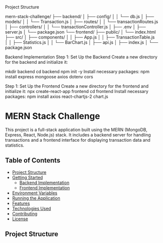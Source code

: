 Project Structure

mern-stack-challenge/
├── backend/
│   ├── config/
│   │   └── db.js
│   ├── models/
│   │   └── Transaction.js
│   ├── routes/
│   │   └── transactionRoutes.js
│   ├── controllers/
│   │   └── transactionController.js
│   ├── .env
│   ├── server.js
│   └── package.json
└── frontend/
    ├── public/
    │   └── index.html
    ├── src/
    │   ├── components/
    │   │   ├── App.js
    │   │   ├── TransactionTable.js
    │   │   ├── Statistics.js
    │   │   └── BarChart.js
    │   ├── api.js
    │   ├── index.js
    │   └── package.json

Backend Implementation
Step 1: Set Up the Backend
Create a new directory for the backend and initialize it:

mkdir backend
cd backend
npm init -y
Install necessary packages:
npm install express mongoose axios dotenv cors

Step 1: Set Up the Frontend
Create a new directory for the frontend and initialize it:
npx create-react-app frontend
cd frontend
Install necessary packages:
npm install axios react-chartjs-2 chart.js


# MERN Stack Challenge

This project is a full-stack application built using the MERN (MongoDB, Express, React, Node.js) stack. It includes a backend server for handling transactions and a frontend interface for displaying transaction data and statistics.

## Table of Contents

- [Project Structure](#project-structure)
- [Getting Started](#getting-started)
  - [Backend Implementation](#backend-implementation)
  - [Frontend Implementation](#frontend-implementation)
- [Environment Variables](#environment-variables)
- [Running the Application](#running-the-application)
- [Features](#features)
- [Technologies Used](#technologies-used)
- [Contributing](#contributing)
- [License](#license)

## Project Structure

